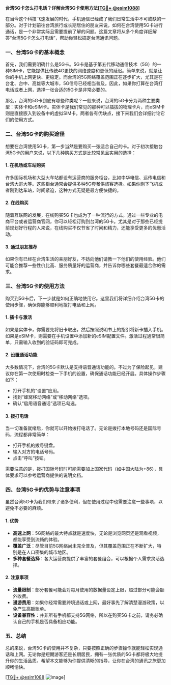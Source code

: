 **台湾5G卡怎么打电话？详解台湾5G卡使用方法[[TG💪+ @esim1088](https://t.me/s/esim1088)]**

在当今这个科技飞速发展的时代，手机通信已经成了我们日常生活中不可或缺的一部分。对于计划前往台湾旅行或长期居住的朋友来说，如何在台湾使用5G卡进行通话，是一个非常实际且需要提前了解的问题。这篇文章将从多个角度详细解答“台湾5G卡怎么打电话”，帮助你轻松搞定台湾通讯问题。

### 一、台湾5G卡的基本概念

首先，我们需要明确什么是5G卡。5G卡是基于第五代移动通信技术（5G）的一种SIM卡，它能提供比传统4G更快的网络速度和更低的延迟。简单来说，就是让你的手机上网更快、更稳定。而台湾的5G网络覆盖范围正在逐步扩大，尤其是在台北、台中、高雄等大城市，5G信号已经相当普及。因此，如果你打算在台湾打电话或者上网，选择一张合适的5G卡是非常必要的。

那么，台湾的5G卡到底有哪些种类呢？一般来说，台湾的5G卡分为两种主要类型：实体卡和eSIM卡。实体卡是我们常见的那种可以插拔的物理卡片，而eSIM卡则是直接嵌入到设备中的虚拟SIM卡。两者各有优缺点，接下来我们会详细讨论它们的使用方式。

### 二、台湾5G卡的购买途径

想要在台湾使用5G卡，第一步当然是要购买一张适合自己的卡。对于初次接触台湾5G卡的用户来说，以下几种购买方式是比较常见且实用的选择：

#### 1. 在机场或车站购买

许多国际机场和大型火车站都设有运营商的服务柜台，比如中华电信、远传电信和台湾大哥大等。这些柜台通常会提供多种5G套餐供旅客选择。如果你刚下飞机或者刚到达车站，时间紧迫，这种方式无疑是最方便快捷的。

#### 2. 在线购买

随着互联网的发展，在线购买5G卡也成为了一种流行的方式。通过一些专业的电商平台或者运营商官网，你可以轻松订购到台湾的5G卡。尤其是对于那些已经提前规划好行程的人来说，在线购买不仅节省了时间和精力，还能享受更多的优惠活动。

#### 3. 通过朋友推荐

如果你有已经在台湾生活的亲朋好友，不妨向他们请教一下他们的使用经验。他们可能会推荐一些性价比高、服务质量好的运营商，并告诉你哪些套餐最适合你的需求。

### 三、台湾5G卡的使用方法

购买到5G卡后，下一步就是如何正确地使用它。这里我们将详细介绍台湾5G卡的使用步骤，确保你能够顺利地拨打电话和上网。

#### 1. 插卡与激活

如果是实体卡，你需要先将旧卡取出，然后按照说明书上的指引将新卡插入手机。如果是eSIM卡，则需要在手机设置中添加新的eSIM配置文件。激活过程通常很简单，只需输入收到的验证码即可完成。

#### 2. 设置通话功能

大多数情况下，台湾的5G卡默认是支持语音通话功能的。不过为了保险起见，建议你在第一次使用时检查一下手机的设置，确保通话功能已经开启。具体操作步骤如下：
- 打开手机的“设置”应用。
- 找到“蜂窝移动网络”或“移动网络”选项。
- 确认“启用语音通话”选项已勾选。

#### 3. 拨打电话

当一切准备就绪后，你就可以开始拨打电话了。无论是拨打本地号码还是国际号码，流程都非常简单：
- 打开手机的拨号键盘。
- 输入对方的电话号码。
- 点击“呼叫”按钮。

需要注意的是，拨打国际号码时可能需要加上国家代码（如中国大陆为+86），具体要求可以参考运营商提供的说明文档。

### 四、台湾5G卡的优势与注意事项

虽然台湾5G卡为我们带来了诸多便利，但在使用过程中也需要注意一些事项，以避免不必要的麻烦。

#### 1. 优势

- **高速上网**：5G网络的最大特点就是速度快，无论是浏览网页还是观看视频，都能享受到流畅的体验。
- **覆盖广泛**：尽管目前5G网络尚未完全普及，但其覆盖范围正在不断扩大，特别是在人口密集的城市地区。
- **多种套餐选择**：各大运营商提供了丰富的套餐组合，可以根据个人需求灵活选择。

#### 2. 注意事项

- **流量限制**：部分套餐可能会对每月使用的数据量设定上限，超过部分可能会额外收费。
- **漫游费用**：如果你经常需要跨境通话或上网，最好事先了解清楚漫游政策，以免产生高额账单。
- **设备兼容性**：并非所有手机都支持5G网络，所以在购买5G卡之前，请务必确认自己的手机是否具备相应功能。

### 五、总结

总的来说，台湾5G卡的使用并不复杂，只要按照正确的步骤操作就能轻松实现通话和上网。无论你是短期游客还是长期居民，拥有一张优质的5G卡都将极大地提升你的生活品质。希望本文能够为你提供清晰的指导，让你在台湾的通讯之旅更加顺畅愉快。

[[TG💪+ @esim1088](https://t.me/s/esim1088) ![Image](https://i.postimg.cc/4NQfJmqS/Snipaste-2025-05-13-00-14-12.png)]